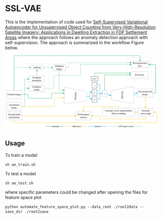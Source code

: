 # SSL-VAE
This is the implementation of code used for [Self-Supervised Variational Autoencoder for Unsupervised Object Counting from Very-High-Resolution Satellite Imagery: Applications in Dwelling Extraction in FDP Settlement Areas](https://doi.org/10.1109/TGRS.2023.3345179) where the approach follows an anomaly detection approach with self-supervision. The approach is summarized in the workflow Figure below.

![workflow](ssvae_workflow.png)

## Usage

To train a model
```
sh ae_train.sh
```

To test a model
```
sh ae_test.sh 
```

where specific parameters could be changed after opening the files
for feature space plot 
```
python automate_feature_space_plot.py --data_root ./root2data --save_dir ./root2save
```
